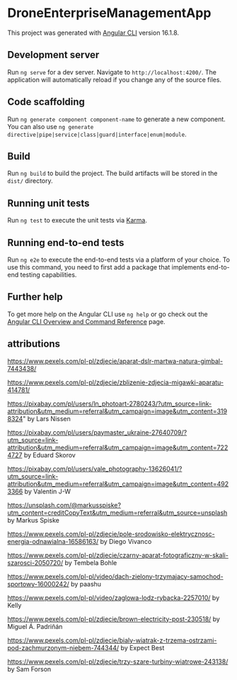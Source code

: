 # DroneEnterpriseManagementApp

This project was generated with [Angular CLI](https://github.com/angular/angular-cli) version 16.1.8.

## Development server

Run `ng serve` for a dev server. Navigate to `http://localhost:4200/`. The application will automatically reload if you change any of the source files.

## Code scaffolding

Run `ng generate component component-name` to generate a new component. You can also use `ng generate directive|pipe|service|class|guard|interface|enum|module`.

## Build

Run `ng build` to build the project. The build artifacts will be stored in the `dist/` directory.

## Running unit tests

Run `ng test` to execute the unit tests via [Karma](https://karma-runner.github.io).

## Running end-to-end tests

Run `ng e2e` to execute the end-to-end tests via a platform of your choice. To use this command, you need to first add a package that implements end-to-end testing capabilities.

## Further help

To get more help on the Angular CLI use `ng help` or go check out the [Angular CLI Overview and Command Reference](https://angular.io/cli) page.

## attributions

https://www.pexels.com/pl-pl/zdjecie/aparat-dslr-martwa-natura-gimbal-7443438/

https://www.pexels.com/pl-pl/zdjecie/zblizenie-zdjecia-migawki-aparatu-414781/

https://pixabay.com/pl/users/ln_photoart-2780243/?utm_source=link-attribution&utm_medium=referral&utm_campaign=image&utm_content=3198324" by Lars Nissen

https://pixabay.com/pl/users/paymaster_ukraine-27640709/?utm_source=link-attribution&utm_medium=referral&utm_campaign=image&utm_content=7224727 by Eduard Skorov

https://pixabay.com/pl/users/vale_photography-13626041/?utm_source=link-attribution&utm_medium=referral&utm_campaign=image&utm_content=4923366 by Valentin J-W

https://unsplash.com/@markusspiske?utm_content=creditCopyText&utm_medium=referral&utm_source=unsplash by Markus Spiske
  
https://www.pexels.com/pl-pl/zdjecie/pole-srodowisko-elektrycznosc-energia-odnawialna-16586163/ by Diego Vivanco

https://www.pexels.com/pl-pl/zdjecie/czarny-aparat-fotograficzny-w-skali-szarosci-2050720/ by Tembela Bohle

https://www.pexels.com/pl-pl/video/dach-zielony-trzymajacy-samochod-sportowy-16000242/ by paashu

https://www.pexels.com/pl-pl/video/zaglowa-lodz-rybacka-2257010/ by Kelly

https://www.pexels.com/pl-pl/zdjecie/brown-electricity-post-230518/ by Miguel Á. Padriñán

https://www.pexels.com/pl-pl/zdjecie/bialy-wiatrak-z-trzema-ostrzami-pod-zachmurzonym-niebem-744344/ by Expect Best

https://www.pexels.com/pl-pl/zdjecie/trzy-szare-turbiny-wiatrowe-243138/ by Sam Forson
